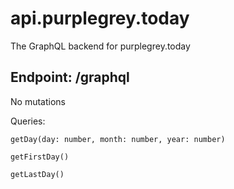 # api.purplegrey.today
The GraphQL backend for purplegrey.today

## Endpoint: /graphql

No mutations

Queries:

`getDay(day: number, month: number, year: number)`

`getFirstDay()`

`getLastDay()`
